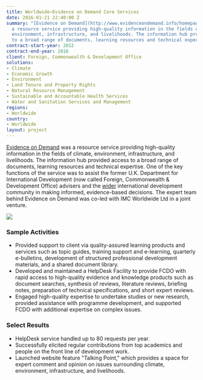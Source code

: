 ```yaml
---
title: Worldwide—Evidence on Demand Core Services
date: 2016-01-21 22:40:00 Z
summary: "[Evidence on Demand](http://www.evidenceondemand.info/homepage.aspx) was
  a resource service providing high-quality information in the fields of climate,
  environment, infrastructure, and livelihoods. The information hub provided access
  to a broad range of documents, learning resources and technical expertise."
contract-start-year: 2012
contract-end-year: 2016
client: Foreign, Commonwealth & Development Office
solutions:
- Climate
- Economic Growth
- Environment
- Land Tenure and Property Rights
- Natural Resource Management
- Sustainable and Accountable Health Services
- Water and Sanitation Services and Management
regions:
- Worldwide
country:
- Worldwide
layout: project
---
```


[Evidence on Demand][1] was a resource service providing high-quality information in the fields of climate, environment, infrastructure, and livelihoods. The information hub provided access to a broad range of documents, learning resources and technical expertise. One of the key functions of the service was to assist the former U.K. Department for International Development (now called Foreign, Commonwealth & Development Office) advisers and the [wider][2] international development community in making informed, evidence-based decisions. The expert team behind Evidence on Demand was co-led with IMC Worldwide Ltd in a joint venture.

![][3]

### Sample Activities

* Provided support to client via quality-assured learning products and services such as topic guides, training support and e-learning, quarterly e-bulletins, development of structured professional development materials, and a shared document library.
* Developed and maintained a HelpDesk Facility to provide FCDO with rapid access to high-quality evidence and knowledge products such as document searches, synthesis of reviews, literature reviews, briefing notes, preparation of technical specifications, and short expert reviews.
* Engaged high-quality expertise to undertake studies or new research, provided assistance with programme development, and supported FCDO with additional expertise on complex issues.

### Select Results

* HelpDesk service handled up to 80 requests per year.
* Successfully elicited regular contributions from top academics and people on the front line of development work.
* Launched website feature "Talking Point," which provides a space for expert comment and opinion on issues surrounding climate, environment, infrastructure, and livelihoods.

[1]: http://www.evidenceondemand.info/homepage.aspx
[2]: http://www.facebook.com/EvidenceOnDemand
[3]: https://assetify-dai.com/projects/EoD.jpg
